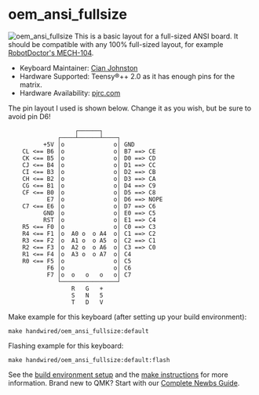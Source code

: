 # oem_ansi_fullsize

![oem_ansi_fullsize](https://imgur.com/a/Tw7dwK4)
This is a basic layout for a full-sized ANSI board. It should be compatible with any 100% full-sized layout, for example [RobotDoctor's MECH-104](https://www.thingiverse.com/thing:4205065).

* Keyboard Maintainer: [Cian Johnston](https://github.com/johnstcn)
* Hardware Supported: Teensy®++ 2.0 as it has enough pins for the matrix.
* Hardware Availability: [pjrc.com](https://www.pjrc.com/store/teensypp.html)

The pin layout I used is shown below. Change it as you wish, but be sure to avoid pin D6!

```
                   ┌──────┐
              ┌────┴──────┴────┐
          +5V │o              o│ GND
    CL <== B6 │o              o│ B7 ==> CE
    CK <== B5 │o              o│ D0 ==> CD
    CJ <== B4 │o              o│ D1 ==> CC
    CI <== B3 │o              o│ D2 ==> CB
    CH <== B2 │o              o│ D3 ==> CA
    CG <== B1 │o              o│ D4 ==> C9
    CF <== B0 │o              o│ D5 ==> C8
           E7 │o              o│ D6 ==> NOPE
    C7 <== E6 │o              o│ D7 ==> C6
          GND │o              o│ E0 ==> C5
          RST │o              o│ E1 ==> C4
    R5 <== F0 │o              o│ C0 ==> C3
    R4 <== F1 │o  A0 o  o A4  o│ C1 ==> C2
    R3 <== F2 │o  A1 o  o A5  o│ C2 ==> C1
    R2 <== F3 │o  A2 o  o A6  o│ C3 ==> C0
    R1 <== F4 │o  A3 o  o A7  o│ C4
    R0 <== F5 │o              o│ C5
           F6 │o              o│ C6
           F7 │o  o   o   o   o│ C7
              └────────────────┘
                  R   G   +
                  S   N   5
                  T   D   V
```

Make example for this keyboard (after setting up your build environment):

    make handwired/oem_ansi_fullsize:default

Flashing example for this keyboard:

    make handwired/oem_ansi_fullsize:default:flash

See the [build environment setup](https://docs.qmk.fm/#/getting_started_build_tools) and the [make instructions](https://docs.qmk.fm/#/getting_started_make_guide) for more information. Brand new to QMK? Start with our [Complete Newbs Guide](https://docs.qmk.fm/#/newbs).
